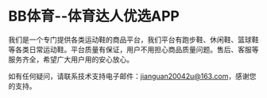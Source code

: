 # BB体育--体育达人优选APP

我们是一个专门提供各类运动鞋的商品平台，我们平台有跑步鞋、休闲鞋、篮球鞋等各类日常运动鞋。平台质量有保证，用户不用担心商品质量问题。售后、客服等服务齐全，希望广大用户用的安心放心。

如有任何疑问，请联系技术支持电子邮件：jianguan20042u@163.com，感谢您的支持。
